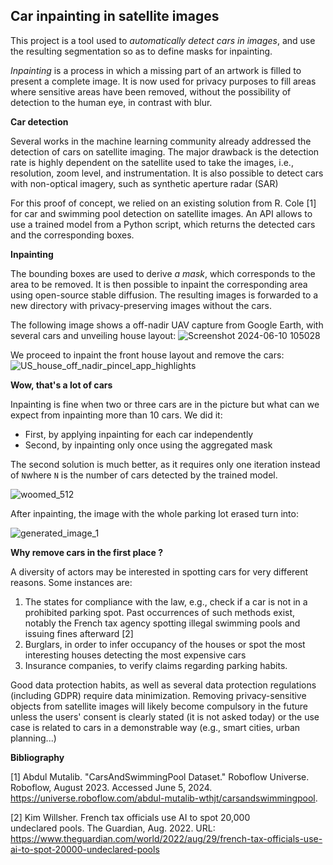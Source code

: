 ## **Car inpainting in satellite images**

This project is a tool used to *automatically detect cars in images*, and use the resulting segmentation so as to define masks for inpainting.

*Inpainting* is a process in which a missing part of an artwork is filled to present a complete image. It is now used for privacy purposes to fill areas where sensitive areas have been removed, without the possibility of detection to the human eye, in contrast with blur.

**Car detection**

Several works in the machine learning community already addressed the detection of cars on satellite imaging. The major drawback is the detection rate is highly dependent on the satellite used to take the images, i.e., resolution, zoom level, and instrumentation. It is also possible to detect cars with non-optical imagery, such as synthetic aperture radar (SAR)

For this proof of concept, we relied on an existing solution from R. Cole [1] for car and swimming pool detection on satellite images. An API allows to use a trained model from a Python script, which returns the detected cars and the corresponding boxes.

**Inpainting**

The bounding boxes are used to derive *a mask*, which corresponds to the area to be removed.  It is then possible to inpaint the corresponding area using open-source stable diffusion. The resulting images is forwarded to a new directory with privacy-preserving images without the cars.

The following image shows a off-nadir UAV capture from Google Earth, with several cars and unveiling house layout:
![Screenshot 2024-06-10 105028](https://github.com/nathanael-denis/Satellite-car-privacy/assets/43931834/d6efe85c-2fab-4ad5-87ba-42276f8867e6)

We proceed to inpaint the front house layout and remove the cars:
![US_house_off_nadir_pincel_app_highlights](https://github.com/nathanael-denis/Satellite-car-privacy/assets/43931834/25fa376e-a1ac-4631-82e0-ddaa3ac2147e)


**Wow, that's a lot of cars**

Inpainting is fine when two or three cars are in the picture but what can we expect from inpainting more than 10 cars. We did it:

* First, by applying inpainting for each car independently
* Second, by inpainting only once using the aggregated mask

The second solution is much better, as it requires only one iteration instead of `N`where `N` is the number of cars detected by the trained model.

![woomed_512](https://github.com/nathanael-denis/Satellite-car-privacy/assets/43931834/cd2deee8-a671-42ab-9606-b5469504bd91)

After inpainting, the image with the whole parking lot erased turn into:

![generated_image_1](https://github.com/nathanael-denis/Satellite-car-privacy/assets/43931834/042bb9ab-07b2-4f48-9e6a-3611403a4e53)


**Why remove cars in the first place ?**

A diversity of actors may be interested in spotting cars for very different reasons. Some instances are:

 1. The states for compliance with the law, e.g., check if a car is not in a prohibited parking spot. Past occurrences of such methods exist, notably the French tax agency spotting illegal swimming pools and issuing fines afterward [2]
 2. Burglars, in order to infer occupancy of the houses or spot the most interesting houses detecting the most expensive cars
 3. Insurance companies, to verify claims regarding parking habits.

Good data protection habits, as well as several data protection regulations (including GDPR) require data minimization. Removing privacy-sensitive objects from satellite images will likely become compulsory in the future unless the users' consent is clearly stated (it is not asked today) or the use case is related to cars in a demonstrable way (e.g., smart cities, urban planning...) 

**Bibliography**

[1] Abdul Mutalib. "CarsAndSwimmingPool Dataset." Roboflow Universe. Roboflow, August 2023. Accessed June 5, 2024. https://universe.roboflow.com/abdul-mutalib-wthjt/carsandswimmingpool.

[2] Kim Willsher. French tax officials use AI to spot 20,000  
undeclared pools.  The Guardian, Aug. 2022.  URL:  
https://www.theguardian.com/world/2022/aug/29/french-tax-officials-use-ai-to-spot-20000-undeclared-pools
